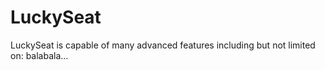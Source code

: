 # LuckySeat
LuckySeat is capable of many advanced features including but not limited on: balabala...
